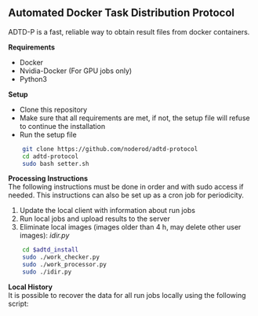 ## Automated Docker Task Distribution Protocol  

ADTD-P is a fast, reliable way to obtain result files from docker containers.  


**Requirements**  
* Docker
* Nvidia-Docker (For GPU jobs only)
* Python3

**Setup**  
* Clone this repository  
* Make sure that all requirements are met, if not, the setup file will refuse to continue the installation
* Run the setup file
```bash
	git clone https://github.com/noderod/adtd-protocol
	cd adtd-protocol
	sudo bash setter.sh
```

**Processing Instructions**  
The following instructions must be done in order and with sudo access if needed. This instructions can also be set up as a cron job for periodicity.
1. Update the local client with information about run jobs
2. Run local jobs and upload results to the server
3. Eliminate local images (images older than 4 h, may delete other user images): *idir.py*

```bash
	cd $adtd_install
	sudo ./work_checker.py
	sudo ./work_processor.py
	sudo ./idir.py
```

**Local History**  
It is possible to recover the data for all run jobs locally using the following script:  
